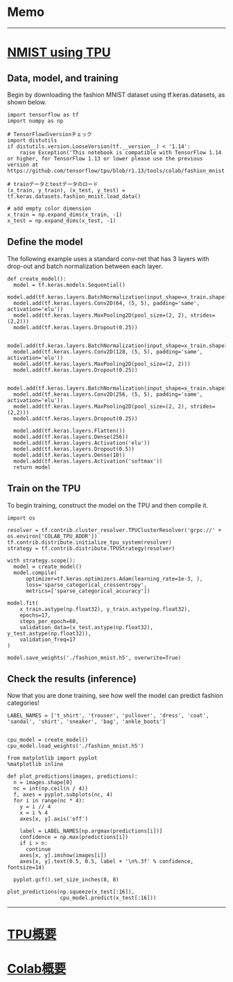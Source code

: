 __Memo__
===
---

# [NMIST using TPU](https://colab.research.google.com/github/tensorflow/tpu/blob/master/tools/colab/fashion_mnist.ipynb#scrollTo=MICrRv8rmXVq)

## Data, model, and training
Begin by downloading the fashion MNIST dataset using tf.keras.datasets, as shown below.  

```
import tensorflow as tf
import numpy as np

# TensorFlowのversionチェック
import distutils
if distutils.version.LooseVersion(tf.__version__) < '1.14':
    raise Exception('This notebook is compatible with TensorFlow 1.14 or higher, for TensorFlow 1.13 or lower please use the previous version at https://github.com/tensorflow/tpu/blob/r1.13/tools/colab/fashion_mnist.ipynb')

# trainデータとtestデータのロード
(x_train, y_train), (x_test, y_test) = tf.keras.datasets.fashion_mnist.load_data()

# add empty color dimension
x_train = np.expand_dims(x_train, -1)
x_test = np.expand_dims(x_test, -1)
```


## Define the model
The following example uses a standard conv-net that has 3 layers with drop-out and batch normalization between each layer.

```
def create_model():
  model = tf.keras.models.Sequential()
  model.add(tf.keras.layers.BatchNormalization(input_shape=x_train.shape[1:]))
  model.add(tf.keras.layers.Conv2D(64, (5, 5), padding='same', activation='elu'))
  model.add(tf.keras.layers.MaxPooling2D(pool_size=(2, 2), strides=(2,2)))
  model.add(tf.keras.layers.Dropout(0.25))

  model.add(tf.keras.layers.BatchNormalization(input_shape=x_train.shape[1:]))
  model.add(tf.keras.layers.Conv2D(128, (5, 5), padding='same', activation='elu'))
  model.add(tf.keras.layers.MaxPooling2D(pool_size=(2, 2)))
  model.add(tf.keras.layers.Dropout(0.25))

  model.add(tf.keras.layers.BatchNormalization(input_shape=x_train.shape[1:]))
  model.add(tf.keras.layers.Conv2D(256, (5, 5), padding='same', activation='elu'))
  model.add(tf.keras.layers.MaxPooling2D(pool_size=(2, 2), strides=(2,2)))
  model.add(tf.keras.layers.Dropout(0.25))

  model.add(tf.keras.layers.Flatten())
  model.add(tf.keras.layers.Dense(256))
  model.add(tf.keras.layers.Activation('elu'))
  model.add(tf.keras.layers.Dropout(0.5))
  model.add(tf.keras.layers.Dense(10))
  model.add(tf.keras.layers.Activation('softmax'))
  return model
```


## Train on the TPU
To begin training, construct the model on the TPU and then compile it.

```
import os

resolver = tf.contrib.cluster_resolver.TPUClusterResolver('grpc://' + os.environ['COLAB_TPU_ADDR'])
tf.contrib.distribute.initialize_tpu_system(resolver)
strategy = tf.contrib.distribute.TPUStrategy(resolver)

with strategy.scope():
  model = create_model()
  model.compile(
      optimizer=tf.keras.optimizers.Adam(learning_rate=1e-3, ),
      loss='sparse_categorical_crossentropy',
      metrics=['sparse_categorical_accuracy'])

model.fit(
    x_train.astype(np.float32), y_train.astype(np.float32),
    epochs=17,
    steps_per_epoch=60,
    validation_data=(x_test.astype(np.float32), y_test.astype(np.float32)),
    validation_freq=17
)

model.save_weights('./fashion_mnist.h5', overwrite=True)
```


## Check the results (inference)
Now that you are done training, see how well the model can predict fashion categories!

```
LABEL_NAMES = ['t_shirt', 'trouser', 'pullover', 'dress', 'coat', 'sandal', 'shirt', 'sneaker', 'bag', 'ankle_boots']


cpu_model = create_model()
cpu_model.load_weights('./fashion_mnist.h5')

from matplotlib import pyplot
%matplotlib inline

def plot_predictions(images, predictions):
  n = images.shape[0]
  nc = int(np.ceil(n / 4))
  f, axes = pyplot.subplots(nc, 4)
  for i in range(nc * 4):
    y = i // 4
    x = i % 4
    axes[x, y].axis('off')

    label = LABEL_NAMES[np.argmax(predictions[i])]
    confidence = np.max(predictions[i])
    if i > n:
      continue
    axes[x, y].imshow(images[i])
    axes[x, y].text(0.5, 0.5, label + '\n%.3f' % confidence, fontsize=14)

  pyplot.gcf().set_size_inches(8, 8)  

plot_predictions(np.squeeze(x_test[:16]),
                 cpu_model.predict(x_test[:16]))
```


---
# [TPU概要](https://cloud.google.com/tpu/)

# [Colab概要](https://gammasoft.jp/blog/google-colaboratory-for-learning/)
